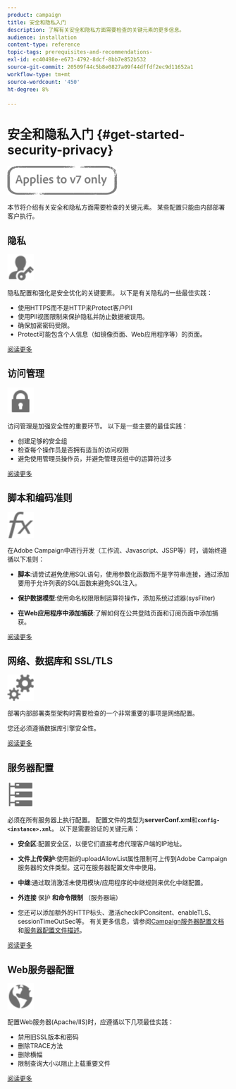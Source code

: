 ```yaml
---
product: campaign
title: 安全和隐私入门
description: 了解有关安全和隐私方面需要检查的关键元素的更多信息。
audience: installation
content-type: reference
topic-tags: prerequisites-and-recommendations-
exl-id: ec40498e-e673-4792-8dcf-8bb7e852b532
source-git-commit: 20509f44c5b8e0827a09f44dffdf2ec9d11652a1
workflow-type: tm+mt
source-wordcount: '450'
ht-degree: 8%

---
```


# 安全和隐私入门 {#get-started-security-privacy}

![](../../assets/v7-only.svg)

本节将介绍有关安全和隐私方面需要检查的关键元素。 某些配置只能由内部部署客户执行。

## 隐私

<img src="assets/do-not-localize/icon_privacy.svg" width="60px">

隐私配置和强化是安全优化的关键要素。 以下是有关隐私的一些最佳实践：

* 使用HTTPS而不是HTTP来Protect客户PII
* 使用PII视图限制来保护隐私并防止数据被误用。
* 确保加密密码受限。
* Protect可能包含个人信息（如镜像页面、Web应用程序等）的页面。

[阅读更多](../../installation/using/privacy.md)

## 访问管理

<img src="assets/do-not-localize/icon_access.svg" width="60px">

访问管理是加强安全性的重要环节。 以下是一些主要的最佳实践：

* 创建足够的安全组
* 检查每个操作员是否拥有适当的访问权限
* 避免使用管理员操作员，并避免管理员组中的运算符过多

[阅读更多](../../installation/using/access-management.md)

## 脚本和编码准则

<img src="assets/do-not-localize/icon_scripting.svg" width="60px">

在Adobe Campaign中进行开发（工作流、Javascript、JSSP等）时，请始终遵循以下准则：

* **脚本**:请尝试避免使用SQL语句，使用参数化函数而不是字符串连接，通过添加要用于允许列表的SQL函数来避免SQL注入。

* **保护数据模型**:使用命名权限限制运算符操作，添加系统过滤器(sysFilter)

* **在Web应用程序中添加捕获**:了解如何在公共登陆页面和订阅页面中添加捕获。

[阅读更多](../../installation/using/scripting-coding-guidelines.md)

## 网络、数据库和 SSL/TLS

<img src="assets/do-not-localize/icon_network.svg" width="60px">

部署内部部署类型架构时需要检查的一个非常重要的事项是网络配置。

您还必须遵循数据库引擎安全性。

[阅读更多](../../installation/using/network-database.md)

## 服务器配置

<img src="assets/do-not-localize/icon_server.svg" width="60px">

必须在所有服务器上执行配置。 配置文件的类型为&#x200B;**serverConf.xml**&#x200B;和&#x200B;**`config-<instance>.xml`**。 以下是需要验证的关键元素：

* **安全区**:配置安全区，以便它们直接考虑代理客户端的IP地址。

* **文件上传保护**:使用新的uploadAllowList属性限制可上传到Adobe Campaign服务器的文件类型。这可在服务器配置文件中使用。

* **中继**:通过取消激活未使用模块/应用程序的中继规则来优化中继配置。

* **外连接** 保护 **和命令限制** （服务器端）

* 您还可以添加额外的HTTP标头、激活checkIPConsitent、enableTLS、sessionTimeOutSec等。 有关更多信息，请参阅[Campaign服务器配置文档](../../installation/using/configuring-campaign-server.md)和[服务器配置文件描述](../../installation/using/the-server-configuration-file.md)。

[阅读更多](../../installation/using/server-configuration.md)

## Web服务器配置

<img src="assets/do-not-localize/icon_web.svg" width="60px">

配置Web服务器(Apache/IIS)时，应遵循以下几项最佳实践：

* 禁用旧SSL版本和密码
* 删除TRACE方法
* 删除横幅
* 限制查询大小以阻止上载重要文件

[阅读更多](../../installation/using/web-server-configuration.md)
